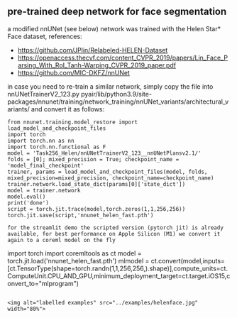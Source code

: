 ## pre-trained deep network for face segmentation
a modified nnUNet (see below) network was trained with the Helen Star* Face dataset, references:
- https://github.com/JPlin/Relabeled-HELEN-Dataset
- https://openaccess.thecvf.com/content_CVPR_2019/papers/Lin_Face_Parsing_With_RoI_Tanh-Warping_CVPR_2019_paper.pdf
- https://github.com/MIC-DKFZ/nnUNet

in case you need to re-train a similar network, simply copy the file into nnUNetTrainerV2_123.py
pyair/lib/python3.9/site-packages/nnunet/training/network_training/nnUNet_variants/architectural_variants/
and convert it as follows:
```
from nnunet.training.model_restore import load_model_and_checkpoint_files
import torch
import torch.nn as nn
import torch.nn.functional as F
model = 'Task256_Helen/nnUNetTrainerV2_123__nnUNetPlansv2.1/'
folds = [0]; mixed_precision = True; checkpoint_name = 'model_final_checkpoint'
trainer, params = load_model_and_checkpoint_files(model, folds, mixed_precision=mixed_precision, checkpoint_name=checkpoint_name)
trainer.network.load_state_dict(params[0]['state_dict'])
model = trainer.network
model.eval()
print('done')
script = torch.jit.trace(model,torch.zeros(1,1,256,256))
torch.jit.save(script,'nnunet_helen_fast.pth')

for the streamlit demo the scripted version (pytorch jit) is already available, for best performance on Apple Silicon (M1) we convert it again to a coreml model on the fly
```
import torch
import coremltools as ct
model = torch.jit.load('nnunet_helen_fast.pth')
mlmodel = ct.convert(model,inputs=[ct.TensorType(shape=torch.randn(1,1,256,256,).shape)],compute_units=ct.ComputeUnit.CPU_AND_GPU,minimum_deployment_target=ct.target.iOS15,convert_to="mlprogram")

```

<img alt="labelled examples" src="../examples/helenface.jpg" width="80%">
